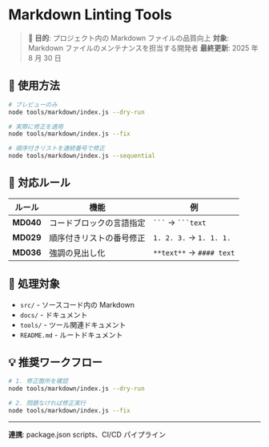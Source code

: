 # Markdown Linting Tools

> 🎯 **目的**: プロジェクト内の Markdown ファイルの品質向上
> **対象**: Markdown ファイルのメンテナンスを担当する開発者
> **最終更新**: 2025 年 8 月 30 日

## 🚀 使用方法

```bash
# プレビューのみ
node tools/markdown/index.js --dry-run

# 実際に修正を適用
node tools/markdown/index.js --fix

# 順序付きリストを連続番号で修正
node tools/markdown/index.js --sequential
```

## 🔧 対応ルール

| ルール    | 機能                     | 例                       |
| --------- | ------------------------ | ------------------------ |
| **MD040** | コードブロックの言語指定 | ` ``` ` → ` ```text `    |
| **MD029** | 順序付きリストの番号修正 | `1. 2. 3.` → `1. 1. 1.`  |
| **MD036** | 強調の見出し化           | `**text**` → `#### text` |

## 📁 処理対象

- `src/` - ソースコード内の Markdown
- `docs/` - ドキュメント
- `tools/` - ツール関連ドキュメント
- `README.md` - ルートドキュメント

## 💡 推奨ワークフロー

```bash
# 1. 修正箇所を確認
node tools/markdown/index.js --dry-run

# 2. 問題なければ修正実行
node tools/markdown/index.js --fix
```

---

**連携**: package.json scripts、CI/CD パイプライン
